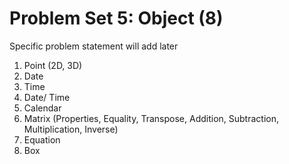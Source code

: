 # Problem Set 5: Object (8)
Specific problem statement will add later 
1. Point (2D, 3D)
2. Date
3. Time
4. Date/ Time
5. Calendar
6. Matrix (Properties, Equality, Transpose, Addition, Subtraction, Multiplication, Inverse)
7. Equation
8. Box
